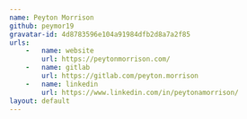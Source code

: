 ```yaml
---
name: Peyton Morrison
github: peymor19
gravatar-id: 4d8783596e104a91984dfb2d8a7a2f85 
urls:
    -   name: website
        url: https://peytonmorrison.com/
    -   name: gitlab
        url: https://gitlab.com/peyton.morrison
    -   name: linkedin
        url: https://www.linkedin.com/in/peytonamorrison/
layout: default
---
```

